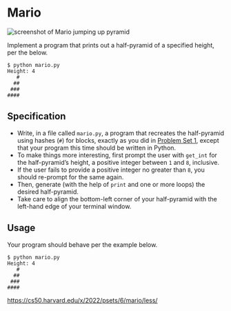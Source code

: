 # Mario

![screenshot of Mario jumping up pyramid](https://cs50.harvard.edu/x/2022/psets/6/mario/less/pyramid.png)

Implement a program that prints out a half-pyramid of a specified height, per the below.
 ```
 $ python mario.py
 Height: 4
    #
   ##
  ###
 ####
```

## Specification

- Write, in a file called `mario.py`, a program that recreates the half-pyramid using hashes (`#`) for blocks, exactly as you did in [Problem Set 1](https://cs50.harvard.edu/x/2022/psets/1/), except that your program this time should be written in Python.
- To make things more interesting, first prompt the user with `get_int` for the half-pyramid’s height, a positive integer between `1` and `8`, inclusive.
- If the user fails to provide a positive integer no greater than `8`, you should re-prompt for the same again.
- Then, generate (with the help of `print` and one or more loops) the desired half-pyramid.
- Take care to align the bottom-left corner of your half-pyramid with the left-hand edge of your terminal window.

## Usage

Your program should behave per the example below.
```
$ python mario.py
Height: 4
   #
  ##
 ###
####
```

https://cs50.harvard.edu/x/2022/psets/6/mario/less/
